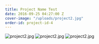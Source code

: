 ```yaml
---
title: Project Name Test
date: 2016-09-25 04:27:00 Z
cover-image: "/uploads/project2.jpg"
order-id: project-id-4
---
```


![project2.jpg](/uploads/project2.jpg)
![project2.jpg](/uploads/project2.jpg)
![project2.jpg](/uploads/project2.jpg)
